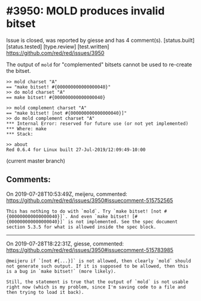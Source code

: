 
#3950: MOLD produces invalid bitset
================================================================================
Issue is closed, was reported by giesse and has 4 comment(s).
[status.built] [status.tested] [type.review] [test.written]
<https://github.com/red/red/issues/3950>

The output of `mold` for "complemented" bitsets cannot be used to re-create the bitset.

```
>> mold charset "A"
== "make bitset! #{000000000000000040}"
>> do mold charset "A"
== make bitset! #{000000000000000040}

>> mold complement charset "A"
== "make bitset! [not #{000000000000000040}]"
>> do mold complement charset "A"
*** Internal Error: reserved for future use (or not yet implemented)
*** Where: make
*** Stack:  

>> about
Red 0.6.4 for Linux built 27-Jul-2019/12:09:49-10:00
```
(current master branch)


Comments:
--------------------------------------------------------------------------------

On 2019-07-28T10:53:49Z, meijeru, commented:
<https://github.com/red/red/issues/3950#issuecomment-515752565>

    This has nothing to do with `mold`. Try `make bitset! [not #{000000000000000040}]`. And even `make bitset! [#{000000000000000040}]` is not implemented. See the spec document section 5.3.5 for what is allowed inside the spec block.

--------------------------------------------------------------------------------

On 2019-07-28T18:22:31Z, giesse, commented:
<https://github.com/red/red/issues/3950#issuecomment-515783985>

    @meijeru if `[not #{...}]` is not allowed, then clearly `mold` should not generate such output. If it is supposed to be allowed, then this is a bug in `make bitset!` (more likely).
    
    Still, the statement is true that the output of `mold` is not usable right now (which is my problem, since I'm saving code to a file and then trying to load it back).

